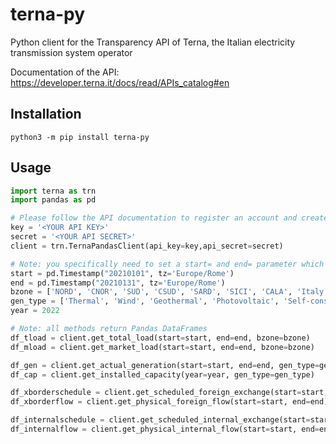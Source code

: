 # terna-py
Python client for the Transparency API of Terna, the Italian electricity transmission system operator

Documentation of the API: https://developer.terna.it/docs/read/APIs_catalog#en

## Installation
`python3 -m pip install terna-py`

## Usage
```python
import terna as trn
import pandas as pd

# Please follow the API documentation to register an account and create credentials
key = '<YOUR API KEY>'
secret = '<YOUR API SECRET>'
client = trn.TernaPandasClient(api_key=key,api_secret=secret)

# Note: you specifically need to set a start= and end= parameter which should be a pandas timestamp with timezone
start = pd.Timestamp("20210101", tz='Europe/Rome')
end = pd.Timestamp("20210131", tz='Europe/Rome')
bzone = ['NORD', 'CNOR', 'SUD', 'CSUD', 'SARD', 'SICI', 'CALA', 'Italy']
gen_type = ['Thermal', 'Wind', 'Geothermal', 'Photovoltaic', 'Self-consumption', 'Hydro']
year = 2022

# Note: all methods return Pandas DataFrames
df_tload = client.get_total_load(start=start, end=end, bzone=bzone)
df_mload = client.get_market_load(start=start, end=end, bzone=bzone)

df_gen = client.get_actual_generation(start=start, end=end, gen_type=gen_type)
df_cap = client.get_installed_capacity(year=year, gen_type=gen_type)

df_xborderschedule = client.get_scheduled_foreign_exchange(start=start, end=end)
df_xborderflow = client.get_physical_foreign_flow(start=start, end=end)

df_internalschedule = client.get_scheduled_internal_exchange(start=start, end=end)
df_internalflow = client.get_physical_internal_flow(start=start, end=end)
```

